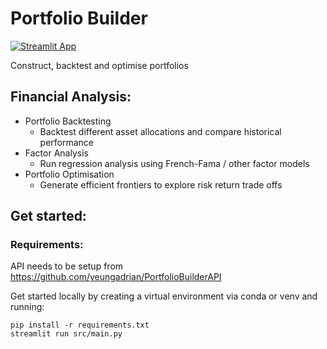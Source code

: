 # Portfolio Builder
[![Streamlit App](https://static.streamlit.io/badges/streamlit_badge_black_white.svg)](https://yeungadrian-portfoliobuilder-srcmain-wdkrcb.streamlitapp.com/)

Construct, backtest and optimise portfolios



## Financial Analysis:
- Portfolio Backtesting
    - Backtest different asset allocations and compare historical performance
- Factor Analysis
    - Run regression analysis using French-Fama / other factor models
- Portfolio Optimisation
    - Generate efficient frontiers to explore risk return trade offs

## Get started:

### Requirements:
API needs to be setup from https://github.com/yeungadrian/PortfolioBuilderAPI

Get started locally by creating a virtual environment via conda or venv and running:
```
pip install -r requirements.txt
streamlit run src/main.py
```